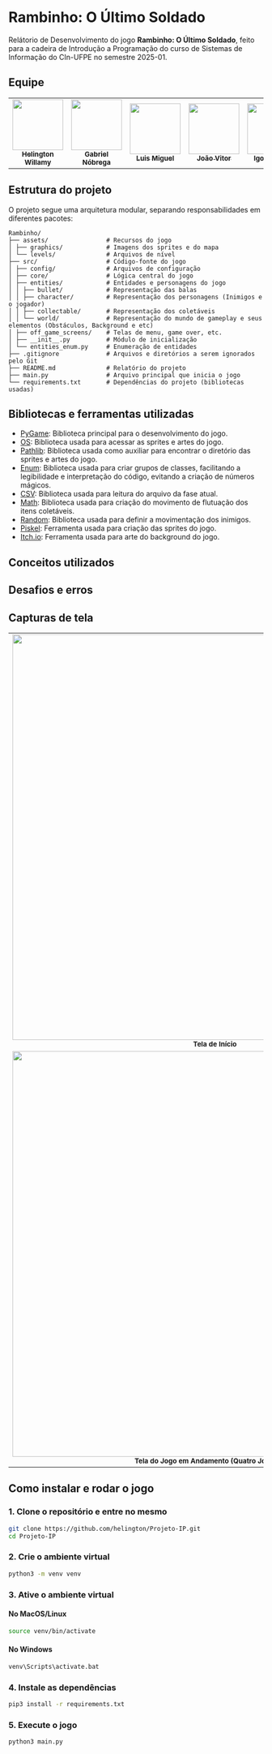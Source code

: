 # Rambinho: O Último Soldado

Relátorio de Desenvolvimento do jogo **Rambinho: O Último Soldado**, feito para a cadeira de Introdução a Programação do curso de Sistemas de Informação do CIn-UFPE no semestre 2025-01.

## Equipe

<table>
    <tr>
        <td align="center"><a href="https://github.com/helington"><img src="https://avatars.githubusercontent.com/u/78865806?v=4" width="100px"/><br /><sub><b>Helington Willamy</b></sub></a><br/</td>
        <td align="center"><a href="https://github.com/GabrielNSB007"><img src="https://avatars.githubusercontent.com/u/154392376?v=4" width="100px"/><br /><sub><b>Gabriel Nóbrega</b></sub></a><br/></td>
        <td align="center"><a href="https://github.com/luismiguuel"><img src="https://avatars.githubusercontent.com/u/224866738?v=4" width="100px"/><br /><sub><b>Luis Miguel</b></sub></a><br/></td>
        <td align="center"><a href="https://github.com/vitorlins0"><img src="https://avatars.githubusercontent.com/u/224650528?v=4" width="100px"/><br /><sub><b>João Vitor</b></sub></a><br/></td>
        <td align="center"><a href="https://github.com/Igor-a-Soares"><img src="https://avatars.githubusercontent.com/u/223944470?v=4" width="100px"/><br /><sub><b>Igor Soares</b></sub></a><br/></td>
        <td align="center"><a href="https://github.com/AldusD"><img src="https://avatars.githubusercontent.com/u/98439753?v=4" width="100px"/><br /><sub><b>Aldus Daniel</b></sub></a><br/></td>
    </tr>
</table>

## Estrutura do projeto

O projeto segue uma arquitetura modular, separando responsabilidades em diferentes pacotes:

```
Rambinho/
├── assets/                # Recursos do jogo
│ ├── graphics/            # Imagens dos sprites e do mapa
│ └── levels/              # Arquivos de nível
├── src/                   # Código-fonte do jogo
│ ├── config/              # Arquivos de configuração
│ ├── core/                # Lógica central do jogo
│ ├── entities/            # Entidades e personagens do jogo
│ │ ├── bullet/            # Representação das balas
│ │ ├── character/         # Representação dos personagens (Inimigos e o jogador)
│ │ ├── collectable/       # Representação dos coletáveis
│ │ └── world/             # Representação do mundo de gameplay e seus elementos (Obstáculos, Background e etc)
│ ├── off_game_screens/    # Telas de menu, game over, etc.
│ ├── __init__.py          # Módulo de inicialização
│ └── entities_enum.py     # Enumeração de entidades
├── .gitignore             # Arquivos e diretórios a serem ignorados pelo Git
├── README.md              # Relatório do projeto
├── main.py                # Arquivo principal que inicia o jogo
└── requirements.txt       # Dependências do projeto (bibliotecas usadas)
```

## Bibliotecas e ferramentas utilizadas
- [PyGame](https://www.pygame.org/news): Biblioteca principal para o desenvolvimento do jogo.
- [OS](https://docs.python.org/3/library/os.html): Biblioteca usada para acessar as sprites e artes do jogo.
- [Pathlib](https://docs.python.org/3/library/pathlib.html): Biblioteca usada como auxiliar para encontrar o diretório das sprites e artes do jogo.
- [Enum](https://docs.python.org/3/library/enum.html): Biblioteca usada para criar grupos de classes, facilitando a legibilidade e interpretação do código, evitando a criação de números mágicos.
- [CSV](https://docs.python.org/3/library/csv.html): Biblioteca usada para leitura do arquivo da fase atual.
- [Math](https://docs.python.org/3/library/math.html): Biblioteca usada para criação do movimento de flutuação dos itens coletáveis.
- [Random](https://docs.python.org/3/library/random.html): Biblioteca usada para definir a movimentação dos inimigos.
- [Piskel](https://www.piskelapp.com/): Ferramenta usada para criação das sprites do jogo.
- [Itch.io](https://itch.io/): Ferramenta usada para arte do background do jogo.

## Conceitos utilizados

## Desafios e erros

## Capturas de tela

<table>
    <tr>
        <td align="center"><img src="https://snipboard.io/YuPDxO.jpg" width="800px"/><br /><sub><b>Tela de Início</b></sub></a><br/</td>
        <td align="center"><img src="https://snipboard.io/iZA83F.jpg" width="800px"/><br /><sub><b>Tela do Jogo em Andamento (Um Jogador)</b></sub></a><br/></td></tr>
    <tr>
        <td align="center"><img src="https://snipboard.io/h0RAzd.jpg" width="800px"/><br /><sub><b>Tela do Jogo em Andamento (Quatro Jogadores)</b></sub></a><br/></td>
        <td align="center"><img src="https://snipboard.io/QNPYO4.jpg" width="800px"/><br /><sub><b>Tela do Jogo em Andamento (Jogador Nadando)</b></sub></a><br/></td>
    </tr>
</table>

## Como instalar e rodar o jogo

### 1. Clone o repositório e entre no mesmo

```bash
git clone https://github.com/helington/Projeto-IP.git
cd Projeto-IP
```

### 2. Crie o ambiente virtual

```bash
python3 -m venv venv
```

### 3. Ative o ambiente virtual

#### No MacOS/Linux
```bash
source venv/bin/activate
```
#### No Windows
```bash
venv\Scripts\activate.bat
```

### 4. Instale as dependências
```bash
pip3 install -r requirements.txt
```

### 5. Execute o jogo
```bash
python3 main.py
```
